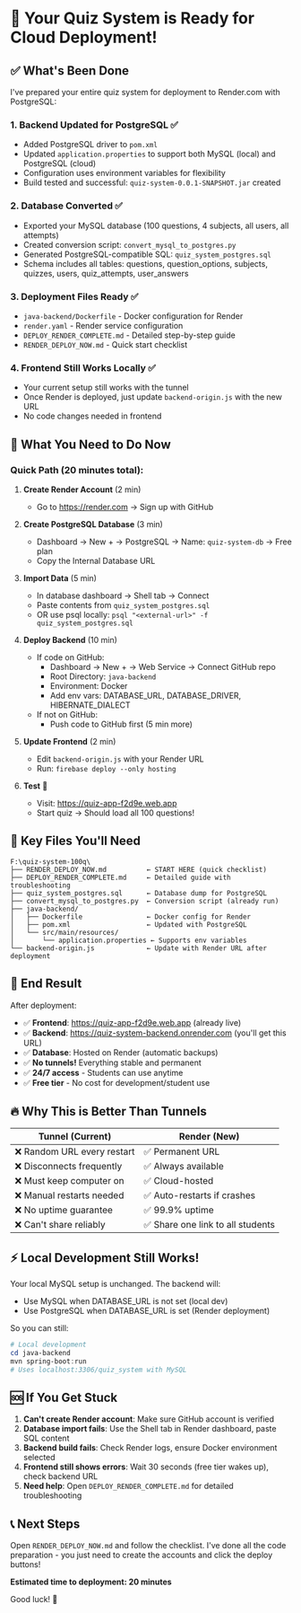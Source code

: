# 🎉 Your Quiz System is Ready for Cloud Deployment!

## ✅ What's Been Done

I've prepared your entire quiz system for deployment to Render.com with PostgreSQL:

### 1. Backend Updated for PostgreSQL ✅
- Added PostgreSQL driver to `pom.xml`
- Updated `application.properties` to support both MySQL (local) and PostgreSQL (cloud)
- Configuration uses environment variables for flexibility
- Build tested and successful: `quiz-system-0.0.1-SNAPSHOT.jar` created

### 2. Database Converted ✅
- Exported your MySQL database (100 questions, 4 subjects, all users, all attempts)
- Created conversion script: `convert_mysql_to_postgres.py`
- Generated PostgreSQL-compatible SQL: `quiz_system_postgres.sql`
- Schema includes all tables: questions, question_options, subjects, quizzes, users, quiz_attempts, user_answers

### 3. Deployment Files Ready ✅
- `java-backend/Dockerfile` - Docker configuration for Render
- `render.yaml` - Render service configuration
- `DEPLOY_RENDER_COMPLETE.md` - Detailed step-by-step guide
- `RENDER_DEPLOY_NOW.md` - Quick start checklist

### 4. Frontend Still Works Locally ✅
- Your current setup still works with the tunnel
- Once Render is deployed, just update `backend-origin.js` with the new URL
- No code changes needed in frontend

## 🚀 What You Need to Do Now

### Quick Path (20 minutes total):

1. **Create Render Account** (2 min)
   - Go to https://render.com → Sign up with GitHub

2. **Create PostgreSQL Database** (3 min)
   - Dashboard → New + → PostgreSQL → Name: `quiz-system-db` → Free plan
   - Copy the Internal Database URL

3. **Import Data** (5 min)
   - In database dashboard → Shell tab → Connect
   - Paste contents from `quiz_system_postgres.sql`
   - OR use psql locally: `psql "<external-url>" -f quiz_system_postgres.sql`

4. **Deploy Backend** (10 min)
   - If code on GitHub:
     - Dashboard → New + → Web Service → Connect GitHub repo
     - Root Directory: `java-backend`
     - Environment: Docker
     - Add env vars: DATABASE_URL, DATABASE_DRIVER, HIBERNATE_DIALECT
   - If not on GitHub:
     - Push code to GitHub first (5 min more)

5. **Update Frontend** (2 min)
   - Edit `backend-origin.js` with your Render URL
   - Run: `firebase deploy --only hosting`

6. **Test** 🎉
   - Visit: https://quiz-app-f2d9e.web.app
   - Start quiz → Should load all 100 questions!

## 📂 Key Files You'll Need

```
F:\quiz-system-100q\
├── RENDER_DEPLOY_NOW.md          ← START HERE (quick checklist)
├── DEPLOY_RENDER_COMPLETE.md     ← Detailed guide with troubleshooting
├── quiz_system_postgres.sql      ← Database dump for PostgreSQL
├── convert_mysql_to_postgres.py  ← Conversion script (already run)
├── java-backend/
│   ├── Dockerfile                ← Docker config for Render
│   ├── pom.xml                   ← Updated with PostgreSQL
│   └── src/main/resources/
│       └── application.properties ← Supports env variables
└── backend-origin.js             ← Update with Render URL after deployment
```

## 🎯 End Result

After deployment:
- ✅ **Frontend**: https://quiz-app-f2d9e.web.app (already live)
- ✅ **Backend**: https://quiz-system-backend.onrender.com (you'll get this URL)
- ✅ **Database**: Hosted on Render (automatic backups)
- ✅ **No tunnels!** Everything stable and permanent
- ✅ **24/7 access** - Students can use anytime
- ✅ **Free tier** - No cost for development/student use

## 🔥 Why This is Better Than Tunnels

| Tunnel (Current)  | Render (New) |
|-------------------|--------------|
| ❌ Random URL every restart | ✅ Permanent URL |
| ❌ Disconnects frequently | ✅ Always available |
| ❌ Must keep computer on | ✅ Cloud-hosted |
| ❌ Manual restarts needed | ✅ Auto-restarts if crashes |
| ❌ No uptime guarantee | ✅ 99.9% uptime |
| ❌ Can't share reliably | ✅ Share one link to all students |

## ⚡ Local Development Still Works!

Your local MySQL setup is unchanged. The backend will:
- Use MySQL when DATABASE_URL is not set (local dev)
- Use PostgreSQL when DATABASE_URL is set (Render deployment)

So you can still:
```powershell
# Local development
cd java-backend
mvn spring-boot:run
# Uses localhost:3306/quiz_system with MySQL
```

## 🆘 If You Get Stuck

1. **Can't create Render account**: Make sure GitHub account is verified
2. **Database import fails**: Use the Shell tab in Render dashboard, paste SQL content
3. **Backend build fails**: Check Render logs, ensure Docker environment selected
4. **Frontend still shows errors**: Wait 30 seconds (free tier wakes up), check backend URL
5. **Need help**: Open `DEPLOY_RENDER_COMPLETE.md` for detailed troubleshooting

## 📞 Next Steps

Open `RENDER_DEPLOY_NOW.md` and follow the checklist. I've done all the code preparation - you just need to create the accounts and click the deploy buttons!

**Estimated time to deployment: 20 minutes**

Good luck! 🚀
